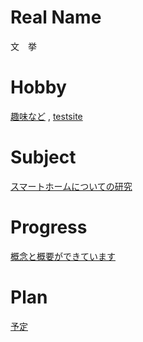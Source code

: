 # Real Name
文　挙
# Hobby
[趣味など](http://wen.mki.biz/wordpress/)
,
[testsite](wen.mki.biz)
# Subject
[スマートホームについての研究](https://github.com/itis360664951/SmartHome)
# Progress
[概念と概要ができています](https://github.com/itis360664951/SmartHome/blob/master/abstract2017.md)
# Plan
[予定](https://github.com/itis360664951/SmartHome/blob/master/plan2017.md)
